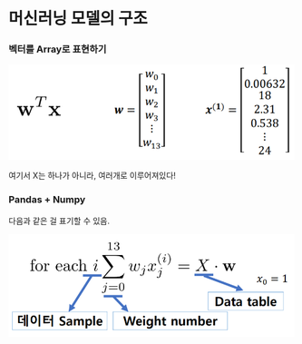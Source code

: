 # 머신러닝 모델의 구조

### 벡터를 Array로 표현하기

![array](./img/structure1.png)

여기서 X는 하나가 아니라, 여러개로 이루어져있다!

### Pandas + Numpy

다음과 같은 걸 표기할 수 있음.

![pandas](./img/structure2.png)
